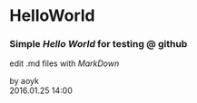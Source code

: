 # HelloWorld
### Simple *Hello World* for testing @ github

edit .md files with *MarkDown*

<p>by aoyk<br/>
2016.01.25 14:00</p>
